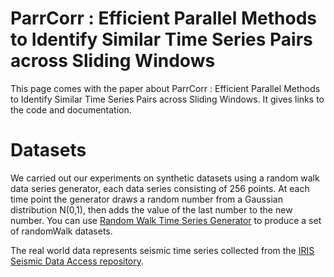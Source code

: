 # ParrCorr : Efficient Parallel Methods to Identify Similar Time Series Pairs across Sliding Windows
This page comes with the paper about ParrCorr : Efficient Parallel Methods to Identify Similar Time Series Pairs across Sliding Windows. It gives links to the code and documentation.

# Datasets

We carried out our experiments on synthetic datasets using a random walk data series generator, each data series consisting of 256 points. At each time point the generator draws a random number from a Gaussian distribution N(0,1), then adds the value of the last number to the new number. You can use [Random Walk Time Series Generator](https://github.com/djamelinfo/RandomWalk-TimeSeriesGenerator-On-Spark/wiki) to produce a set of randomWalk datasets.

The real world data represents seismic time series collected from the [IRIS Seismic Data Access repository](http://ds.iris.edu/data/access/).

